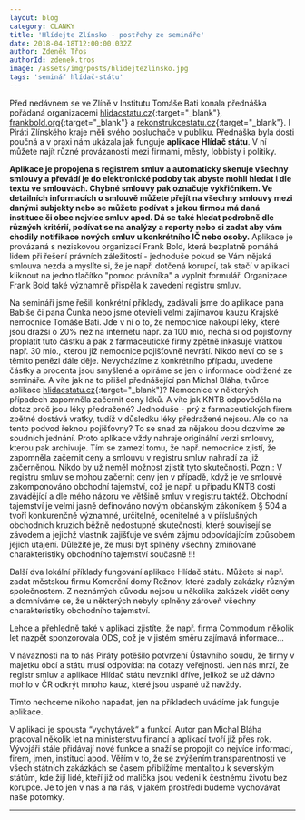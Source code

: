 ```yaml
---
layout: blog
category: CLANKY
title: 'Hlídejte Zlínsko - postřehy ze semináře'
date: 2018-04-18T12:00:00.032Z
author: Zdeněk Třos
authorId: zdenek.tros
image: /assets/img/posts/hlidejtezlinsko.jpg
tags: 'seminář hlídač-státu'
---
```

Před nedávnem se ve Zlíně v Institutu Tomáše Bati konala přednáška pořádaná organizacemi [hlidacstatu.cz](http://www.hlidacstatu.cz){:target="_blank"}, [frankbold.org](http://www.frankbold.org){:target="_blank"} a [rekonstrukcestatu.cz](http://www.rekonstrukcestatu.cz){:target="_blank"}. 
I Piráti Zlínského kraje měli svého posluchače v publiku.
Přednáška byla dosti poučná a v praxi nám ukázala jak funguje **aplikace Hlídač státu**. V ní můžete najít různé provázanosti mezi firmami, městy, lobbisty i politiky. 

**Aplikace je propojena s registrem smluv a automaticky skenuje všechny smlouvy a převádí je do elektronické podoby tak abyste mohli hledat i dle textu ve smlouvách. Chybné smlouvy pak označuje vykřičníkem. 
Ve detailních informacích o smlouvě můžete přejít na všechny smlouvy mezi danými subjekty nebo se můžete podívat s jakou firmou má daná instituce či obec nejvíce smluv apod. Dá se také hledat podrobně dle různých kritérií, podívat se na analýzy a reporty nebo si zadat aby vám chodily notifikace nových smluv u konkrétního IČ nebo osoby.**
Aplikace je provázaná s neziskovou organizací Frank Bold, která bezplatně pomáhá lidem při řešení právních záležitostí - jednoduše pokud se Vám nějaká smlouva nezdá a myslíte si, že je např. dotčená korupcí, tak stačí v aplikaci kliknout na jedno tlačítko "pomoc právníka" a vyplnit formulář. Organizace Frank Bold také významně přispěla k zavedení registru smluv.

Na semináři jsme řešili konkrétní příklady, zadávali jsme do aplikace pana Babiše či pana Čunka nebo jsme otevřeli velmi zajímavou kauzu Krajské nemocnice Tomáše Bati.
Jde v ní o to, že nemocnice nakoupí léky, které jsou dražší o 20% než na internetu např. za 100 mio, nechá si od pojišťovny proplatit tuto částku a pak z farmaceutické firmy zpětně inkasuje vratkou např. 30 mio., kterou již nemocnice pojišťovně nevrátí. Nikdo neví co se s těmito penězi dále děje.  Nevycházíme z konkrétního případu, uvedené částky a procenta jsou smyšlené a opíráme se jen o informace obdržené ze semináře. 
A víte jak na to přišel přednášející pan Michal Bláha, tvůrce aplikace [hlidacstatu.cz](http://www.hlidacstatu.cz){:target="_blank"}?
Nemocnice v některých případech zapomněla začernit ceny léků. A víte jak KNTB odpověděla na dotaz proč jsou léky předražené? Jednoduše - prý z farmaceutických firem zpětné dostává vratky, tudíž v důsledku léky předražené nejsou. Ale co na tento podvod řeknou pojišťovny? 
To se snad za nějakou dobu dozvíme ze soudních jednání. 
Proto aplikace vždy nahraje originální verzi smlouvy, kterou pak archivuje. Tím se zamezí tomu, že např. nemocnice zjistí, že zapomněla začernit ceny a smlouvu v registru smluv nahradí za již začerněnou. Nikdo by už neměl možnost zjistit tyto skutečnosti. 
Pozn.: V registru smluv se mohou začernit ceny jen v případě, když je ve smlouvě zakomponováno obchodní tajemství, což je např. u případu KNTB dosti zavádějící a dle mého názoru ve většině smluv v registru taktéž. 
Obchodní tajemství je velmi jasně definováno novým občanským zákoníkem § 504 a tvoří konkurenčně významné, určitelné, ocenitelné a v příslušných obchodních kruzích běžně nedostupné skutečnosti, které souvisejí se závodem a jejichž vlastník zajišťuje ve svém zájmu odpovídajícím způsobem jejich utajení. Důležité je, že musí být splněny všechny zmiňované charakteristiky obchodního tajemství současně !!!

Další dva lokální příklady fungování aplikace Hlídač státu.
Můžete si např. zadat městskou firmu Komerční domy Rožnov, které zadaly zakázky různým společnostem. Z neznámých důvodu nejsou u několika zakázek vidět ceny a domníváme se, že u některých nebyly splněny zároveň všechny charakteristiky obchodního tajemství. 

Lehce a přehledně také v aplikaci zjistíte, že např. firma Commodum několik let nazpět sponzorovala ODS, což je v jistém směru zajímavá informace...

V návaznosti na to nás Piráty potěšilo potvrzení Ústavního soudu, že firmy v majetku obcí a státu musí odpovídat na dotazy veřejnosti.
Jen nás  mrzí, že registr smluv a aplikace Hlídač státu nevznikl dříve, jelikož se už dávno mohlo v ČR odkrýt mnoho kauz, které jsou uspané už navždy. 

Tímto nechceme nikoho napadat, jen na příkladech uvádíme jak funguje aplikace.

V aplikaci je spousta “vychytávek“ a funkcí. Autor pan Michal Bláha pracoval několik let na ministerstvu financí a aplikací tvoří již přes rok. Vývojáři stále přidávají nové funkce a snaží se propojit co nejvíce informací, firem, jmen, institucí apod. 
Věřím v to, že se zvýšením transparentnosti ve všech státních zakázkách se časem přiblížíme mentalitou k severským státům, kde žijí lidé, kteří již od malička jsou vedeni k čestnému životu bez korupce. Je to jen v nás a na nás, v jakém prostředí budeme vychovávat naše potomky. 

- - -
